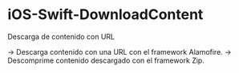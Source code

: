 # iOS-Swift-DownloadContent
Descarga de contenido con URL

-> Descarga contenido con una URL con el framework Alamofire.
-> Descomprime contenido descargado con el framework Zip.

